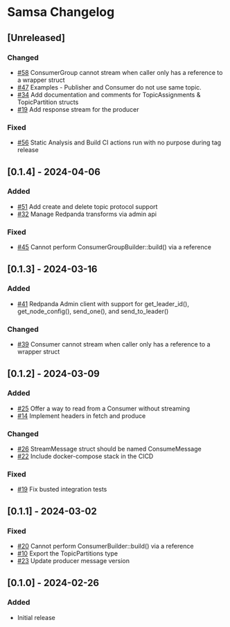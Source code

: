 # Samsa Changelog

## [Unreleased]
### Changed
- [#58](https://github.com/CallistoLabsNYC/samsa/issues/58) ConsumerGroup cannot stream when caller only has a reference to a wrapper struct
- [#47](https://github.com/CallistoLabsNYC/samsa/issues/47) Examples - Publisher and Consumer do not use same topic.
- [#34](https://github.com/CallistoLabsNYC/samsa/issues/34) Add documentation and comments for TopicAssignments & TopicPartition structs
- [#19](https://github.com/CallistoLabsNYC/samsa/issues/19) Add response stream for the producer

### Fixed
- [#56](https://github.com/CallistoLabsNYC/samsa/issues/56) Static Analysis and Build CI actions run with no purpose during tag release

## [0.1.4] - 2024-04-06
### Added
- [#51](https://github.com/CallistoLabsNYC/samsa/issues/51) Add create and delete topic protocol support
- [#32](https://github.com/CallistoLabsNYC/samsa/issues/32) Manage Redpanda transforms via admin api

### Fixed
- [#45](https://github.com/CallistoLabsNYC/samsa/issues/45) Cannot perform ConsumerGroupBuilder::build() via a reference

## [0.1.3] - 2024-03-16
### Added
- [#41](https://github.com/CallistoLabsNYC/samsa/issues/41) Redpanda Admin client with support for get_leader_id(), get_node_config(), send_one(), and send_to_leader()

### Changed
- [#39](https://github.com/CallistoLabsNYC/samsa/issues/39) Consumer cannot stream when caller only has a reference to a wrapper struct

## [0.1.2] - 2024-03-09
### Added
- [#25](https://github.com/CallistoLabsNYC/samsa/issues/25) Offer a way to read from a Consumer without streaming
- [#14](https://github.com/CallistoLabsNYC/samsa/issues/14) Implement headers in fetch and produce

### Changed
- [#26](https://github.com/CallistoLabsNYC/samsa/issues/26) StreamMessage struct should be named ConsumeMessage
- [#22](https://github.com/CallistoLabsNYC/samsa/issues/22) Include docker-compose stack in the CICD

### Fixed
- [#19](https://github.com/CallistoLabsNYC/samsa/issues/19) Fix busted integration tests

## [0.1.1] - 2024-03-02
### Fixed
- [#20](https://github.com/CallistoLabsNYC/samsa/issues/20) Cannot perform ConsumerBuilder::build() via a reference
- [#10](https://github.com/CallistoLabsNYC/samsa/issues/10) Export the TopicPartitions type
- [#23](https://github.com/CallistoLabsNYC/samsa/issues/23) Update producer message version

## [0.1.0] - 2024-02-26
### Added
- Initial release